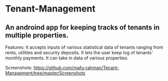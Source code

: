 # Tenant-Management

## An androind app for keeping tracks of tenants in multiple properties.

Features: It accepts inputs of various statistical data of tenants ranging from rents, utilities and security deposits.
It lets the user keep log of tenants' monthly payments.
It can take in data of various properties.

Screenshots: https://github.com/mafu-rahman/Tenant-Management/tree/master/Screenshots
